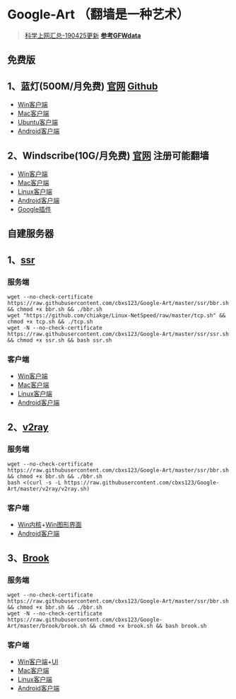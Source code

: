 # Google-Art （翻墙是一种艺术）

> [科学上网汇总-190425更新](https://ysai.work/2019/03/02/科学上网/)
> **[参考GFWdata](https://github.com/wcmbeta/GFWdata)**

免费版
----
## 1、蓝灯(500M/月免费)  [官网](https://getlantern.org/zh_CN/index.html)  [Github](https://github.com/getlantern/lantern/releases/tag/latest)
- [Win客户端](https://raw.githubusercontent.com/getlantern/lantern-binaries/master/lantern-installer.exe)
- [Mac客户端](https://raw.githubusercontent.com/getlantern/lantern-binaries/master/lantern-installer.dmg)
- [Ubuntu客户端](https://raw.githubusercontent.com/getlantern/lantern-binaries/master/lantern-installer-64-bit.deb)
- [Android客户端](https://raw.githubusercontent.com/getlantern/lantern-binaries/master/lantern-installer.apk)

## 2、Windscribe(10G/月免费)  [官网](https://windscribe.com/) 注册可能翻墙
- [Win客户端](https://raw.githubusercontent.com/cbxs123/Google-Art/master/Windscribe/Windscribe.exe)
- [Mac客户端](https://raw.githubusercontent.com/cbxs123/Google-Art/master/Windscribe/Windscribe.dmg)
- [Linux客户端](https://windscribe.com/guides/linux)
- [Android客户端](https://raw.githubusercontent.com/cbxs123/Google-Art/master/Windscribe/Windscribe2-130.apk)
- [Google插件](https://windscribe.com/install/extension/chrome)

自建服务器
----
## 1、[ssr](https://github.com/shadowsocksrr/shadowsocksr-csharp/releases)
### 服务端

```
wget --no-check-certificate https://raw.githubusercontent.com/cbxs123/Google-Art/master/ssr/bbr.sh && chmod +x bbr.sh && ./bbr.sh 
wget "https://github.com/chiakge/Linux-NetSpeed/raw/master/tcp.sh" && chmod +x tcp.sh && ./tcp.sh
wget -N --no-check-certificate https://raw.githubusercontent.com/cbxs123/Google-Art/master/ssr/ssr.sh && chmod +x ssr.sh && bash ssr.sh 
```

### 客户端

- [Win客户端](https://github.com/shadowsocksrr/shadowsocksr-csharp/releases/download/4.9.0/ShadowsocksR-win-4.9.0.zip)
- [Mac客户端](https://github.com/qinyuhang/ShadowsocksX-NG-R/releases/download/1.4.3-R8-build3/ShadowsocksX-NG-R8.dmg)
- [Linux客户端](https://github.com/erguotou520/electron-ssr/releases/download/v0.2.6/electron-ssr-0.2.6.deb)
- [Android客户端](https://github.com/shadowsocksrr/shadowsocksr-android/releases/download/3.5.4/shadowsocksr-android-3.5.4.apk)

## 2、[v2ray](https://github.com/v2ray/v2ray-core/releases)

### 服务端

```
wget --no-check-certificate https://raw.githubusercontent.com/cbxs123/Google-Art/master/ssr/bbr.sh && chmod +x bbr.sh && ./bbr.sh 
bash <(curl -s -L https://raw.githubusercontent.com/cbxs123/Google-Art/master/v2ray/v2ray.sh) 
```

### 客户端
- [Win内核](https://github.com/v2ray/v2ray-core/releases)+[Win图形界面](https://github.com/2dust/v2rayN/releases)
- [Android客户端](https://github.com/2dust/v2rayNG/releases/download/0.5.1/app-universal-release.apk)

## 3、[Brook](https://github.com/txthinking/brook/releases)

### 服务端

```
wget --no-check-certificate https://raw.githubusercontent.com/cbxs123/Google-Art/master/ssr/bbr.sh && chmod +x bbr.sh && ./bbr.sh 
wget -N --no-check-certificate https://raw.githubusercontent.com/cbxs123/Google-Art/master/brook/brook.sh && chmod +x brook.sh && bash brook.sh
```

### 客户端

- [Win客户端](https://github.com/txthinking/brook/releases/download/v20190401/brook_windows_amd64.exe)+[UI](https://raw.githubusercontent.com/cbxs123/Google-Art/master/brook/Brook_Tools.exe)
- [Mac客户端](https://github.com/txthinking/brook/releases/download/v20190401/Brook.dmg)
- [Linux客户端](https://github.com/txthinking/brook/releases/download/v20190401/brook_linux_arm64)
- [Android客户端](https://github.com/txthinking/brook/releases/download/v20190401/Brook.apk)

  


